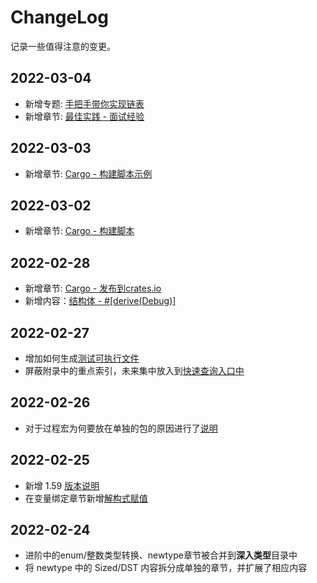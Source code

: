 # ChangeLog
记录一些值得注意的变更。

## 2022-03-04

- 新增专题: [手把手带你实现链表](https://course.rs/linked-list/intro)
- 新增章节: [最佳实践 - 面试经验](https://course.rs/practice/interview.html)

## 2022-03-03

- 新增章节: [Cargo - 构建脚本示例](https://course.rs/cargo/reference/build-script/examples.html)

## 2022-03-02

- 新增章节: [Cargo - 构建脚本](https://course.rs/cargo/reference/build-script/intro.html)

## 2022-02-28

- 新增章节: [Cargo - 发布到crates.io](https://course.rs/cargo/reference/publishing-on-crates.io.html)
- 新增内容：[结构体 - #[derive(Debug)]](https://course.rs/basic/compound-type/struct.html#使用-derivedebug-来打印结构体的信息)
  
## 2022-02-27

- 增加如何生成[测试可执行文件](https://course.rs/test/write-tests.html#生成测试二进制文件)
- 屏蔽附录中的重点索引，未来集中放入到[快速查询入口中](https://course.rs/index-list.html)


## 2022-02-26

- 对于过程宏为何要放在单独的包的原因进行了[说明](https://course.rs/advance/macro.html#用过程宏为属性标记生成代码)
  
## 2022-02-25

- 新增 1.59 [版本说明](https://course.rs/appendix/rust-versions/1.59.html)
- 在变量绑定章节新增[解构式赋值](https://course.rs/basic/variable.html#解构式赋值)
  
## 2022-02-24

- 进阶中的enum/整数类型转换、newtype章节被合并到**深入类型**目录中
- 将 newtype 中的 Sized/DST 内容拆分成单独的章节，并扩展了相应内容
